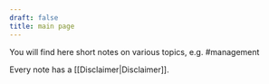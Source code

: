 ```yaml
---
draft: false
title: main page
---
```


You will find here short notes on various topics, e.g. #management 

Every note has a [[Disclaimer|Disclaimer]].
